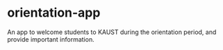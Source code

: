 # orientation-app
An app to welcome students to KAUST during the orientation period, and provide important information.
